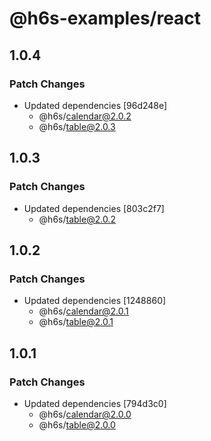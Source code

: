 # @h6s-examples/react

## 1.0.4

### Patch Changes

- Updated dependencies [96d248e]
  - @h6s/calendar@2.0.2
  - @h6s/table@2.0.3

## 1.0.3

### Patch Changes

- Updated dependencies [803c2f7]
  - @h6s/table@2.0.2

## 1.0.2

### Patch Changes

- Updated dependencies [1248860]
  - @h6s/calendar@2.0.1
  - @h6s/table@2.0.1

## 1.0.1

### Patch Changes

- Updated dependencies [794d3c0]
  - @h6s/calendar@2.0.0
  - @h6s/table@2.0.0
